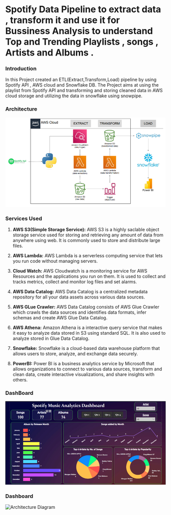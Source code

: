 # Spotify Data Pipeline to extract data , transform it and use it for Bussiness Analysis to understand Top and Trending  Playlists , songs , Artists and Albums .

### Introduction

In this Project created an ETL(Extract,Transform,Load) pipeline by using Spotify API , AWS cloud and Snowflake DB. The Project aims at using the playlist from Spotify API and transforming and storing cleaned data in AWS cloud storage and utilizing the data in snowflake using snowpipe.


### Architecture
![Architecture Diagram](https://github.com/AtharvThakur7/Spotify_Snowflake_project/blob/df90a53740d9bf26fb273cf9a1116150d1431098/Architecture%20Diagram.png)



### Services Used
1. **AWS S3(Simple Storage Service):** AWS S3 is a highly saclable object storage service used for storing and retrieving any amount of data from anywhere using web. It is commonly used to store and distribute large files.
   
2. **AWS Lambda:** AWS Lambda is a serverless computing service that lets you run code without managing servers.
   
3. **Cloud Watch:** AWS Cloudwatch is a monitoring service for AWS Resources and the applications you run on them. It is used to collect and tracks metrics, collect and monitor log files and set alarms.

4. **AWS Data Catalog:** AWS Data Catalog is a centralized metadata repository for all your data assets across various data sources. 

5. **AWS GLue Crawler:**  AWS Data Catalog consists of AWS Glue Crawler which crawls the data sources and identifies data formats, infer schemas and create AWS Glue Data Catalog.

6. **AWS Athena:**  Amazon Athena is a interactive query service that makes it easy to analyze data stored in S3 using standard SQL. It is also used to analyze stored in Glue Data Catalog.

7.  **Snowflake:** Snowflake is a cloud-based data warehouse platform that allows users to store, analyze, and exchange data securely.

8. **PowerBI:** Power BI is a business analytics service by Microsoft that allows organizations to connect to various data sources, transform and clean data, create interactive visualizations, and share insights with others.

### DashBoard
![Spotify_Dashboard](https://github.com/AtharvThakur7/Spotify_Snowflake_project/blob/8e7b211186a18fba0b56c898191ebe0d3dfeca07/Screenshot%202025-07-10%20140110.png)




### Dashboard
![Architecture Diagram]()
